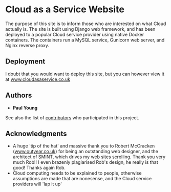 # Cloud as a Service Website

The purpose of this site is to inform those who are interested on what Cloud actually is. The site is built using Django web framework, and has been deployed to a popular Cloud service provider using native Docker containers. The containers run a MySQL service, Gunicorn web server, and Nginx reverse proxy.

## Deployment

I doubt that you would want to deploy this site, but you can however view it at www.cloudasaservice.co.uk

## Authors

* **Paul Young**

See also the list of [contributors](https://github.com/your/project/contributors) who participated in this project.

## Acknowledgments

* A huge 'tip of the hat' and massive thank you to Robert McCracken (www.outyear.co.uk) for being an outstanding web designer, and the architect of SMINT, which drives my web sites scrolling. Thank you very much Rob!! I even brazenly plagiarised Rob's design, he really is that good! Thanks again Rob.
* Cloud computing needs to be explained to people, otherwise assumptions are made that are nonesense, and the Cloud service providers will 'lap it up'
